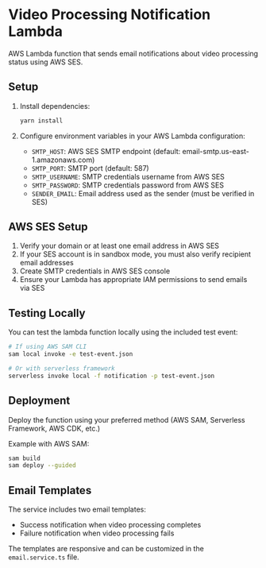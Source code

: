 # Video Processing Notification Lambda

AWS Lambda function that sends email notifications about video processing status using AWS SES.

## Setup

1. Install dependencies:
   ```bash
   yarn install
   ```

2. Configure environment variables in your AWS Lambda configuration:
   - `SMTP_HOST`: AWS SES SMTP endpoint (default: email-smtp.us-east-1.amazonaws.com)
   - `SMTP_PORT`: SMTP port (default: 587)
   - `SMTP_USERNAME`: SMTP credentials username from AWS SES
   - `SMTP_PASSWORD`: SMTP credentials password from AWS SES
   - `SENDER_EMAIL`: Email address used as the sender (must be verified in SES)

## AWS SES Setup

1. Verify your domain or at least one email address in AWS SES
2. If your SES account is in sandbox mode, you must also verify recipient email addresses
3. Create SMTP credentials in AWS SES console
4. Ensure your Lambda has appropriate IAM permissions to send emails via SES

## Testing Locally

You can test the lambda function locally using the included test event:

```bash
# If using AWS SAM CLI
sam local invoke -e test-event.json

# Or with serverless framework
serverless invoke local -f notification -p test-event.json
```

## Deployment

Deploy the function using your preferred method (AWS SAM, Serverless Framework, AWS CDK, etc.)

Example with AWS SAM:

```bash
sam build
sam deploy --guided
```

## Email Templates

The service includes two email templates:
- Success notification when video processing completes
- Failure notification when video processing fails

The templates are responsive and can be customized in the `email.service.ts` file. 